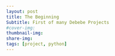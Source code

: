 ```yaml
---
layout: post
title: The Beginning
Subtitle: First of many Debebe Projects
#cover-img:
thumbnail-img:
share-img:
tags: [project, python]
---
```


